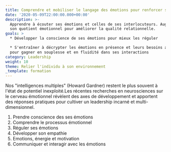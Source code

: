 ```yaml
---
title: Comprendre et mobiliser le langage des émotions pour renforcer son leadership
date: '2020-05-09T22:00:00.000+00:00'
description: >-
  Apprendre à écouter ses émotions et celles de ses interlocuteurs. Augmenter
  son quotient émotionnel pour améliorer la qualité relationnelle.
goals: >
  * Développer la conscience de ses émotions pour mieux les réguler

  * S'entraîner à décrypter les émotions en présence et leurs besoins associés
  pour gagner en souplesse et en fluidité dans ses interactions
category: Leadership
weight: 10
theme: Relier l'individu à son environnement
_template: formation
---
```


Nos "intelligences multiples" (Howard Gardner) restent le plus souvent à l'état de potentiel inexploité.Les récentes recherches en neurosciences sur le cerveau émotionnel révèlent des axes de développement et apportent des réponses pratiques pour cultiver un leadership incarné et multi-dimensionnel.

1. Prendre conscience des ses émotions
2. Comprendre le processus émotionnel
3. Réguler ses émotions
4. Développer son empathie
5. Emotions, énergie et motivation
6. Communiquer et interagir avec les émotions
